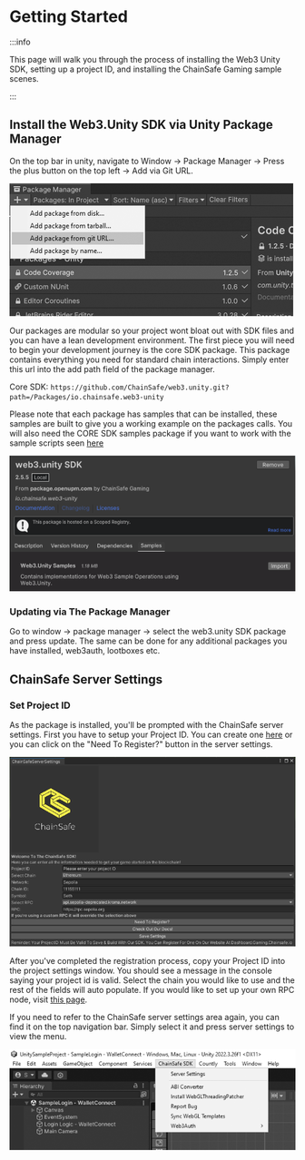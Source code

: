 ﻿---
slug: /current/getting-started
sidebar_position: 1
sidebar_label: Getting Started
---


# Getting Started

:::info

This page will walk you through the process of installing the Web3 Unity SDK, setting up a project ID, and installing the ChainSafe Gaming sample scenes.

:::


## Install the Web3.Unity SDK via Unity Package Manager

On the top bar in unity, navigate to Window → Package Manager → Press the plus button on the top left → Add via Git URL.
   
![](assets/getting-started/package-manager-add-package.png)

Our packages are modular so your project wont bloat out with SDK files and you can have a lean development environment. The first piece you will need to begin your development journey is the core SDK package. This package contains everything you need for standard chain interactions. Simply enter this url into the add path field of the package manager.

Core SDK:
`https://github.com/ChainSafe/web3.unity.git?path=/Packages/io.chainsafe.web3-unity`

Please note that each package has samples that can be installed, these samples are built to give you a working example on the packages calls. You will also need the CORE SDK samples package if you want to work with the sample scripts seen [here](/current/sample-scripts)

![](assets/getting-started/import-samples.png)

### Updating via The Package Manager

Go to window → package manager → select the web3.unity SDK package and press update. The same can be done for any additional packages you have installed, web3auth, lootboxes etc.

## ChainSafe Server Settings

### Set Project ID

As the package is installed, you'll be prompted with the ChainSafe server settings. First you have to setup your Project ID. You can create one [here](https://dashboard.gaming.chainsafe.io/) or you can click on the "Need To Register?" button in the server settings.

![](assets/getting-started/project-settings.png)

After you've completed the registration process, copy your Project ID into the project settings window. You should see a message in the console saying your project id is valid. Select the chain you would like to use and the rest of the fields will auto populate. If you would like to set up your own RPC node, visit [this page](https://docs.gaming.chainsafe.io/current/setting-up-an-rpc-node).

If you need to refer to the ChainSafe server settings area again, you can find it on the top navigation bar. Simply select it and press server settings to view the menu.

![](assets/getting-started/project-settings-menu.png)